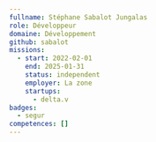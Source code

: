 ```yaml
---
fullname: Stéphane Sabalot Jungalas
role: Développeur
domaine: Développement
github: sabalot
missions:
  - start: 2022-02-01
    end: 2025-01-31
    status: independent
    employer: La zone
    startups:
      - delta.v
badges:
  - segur
competences: []
---
```

